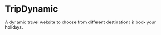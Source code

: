 # TripDynamic
A dynamic travel website to choose from different destinations &amp; book your holidays.
